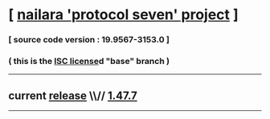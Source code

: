 
# [ [nailara 'protocol seven' project](http://src.nailara.net/) ]

### [ source code version : 19.9567-3153.0 ]

### ( this is the [ISC license](license)d "base" branch )
---
## current [release](https://github.com/anotherlink/nailara/releases) \\\\// [1.47.7](https://github.com/anotherlink/nailara/releases/tag/1.47.7)
---
